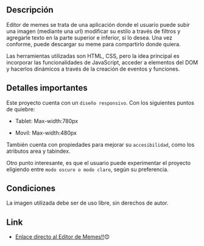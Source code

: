 
## Descripción

Editor de memes se trata de una aplicación donde el usuario puede subir una imagen (mediante una url) modificar su estilo a través de filtros y agregarle texto en la parte superior e inferior, si lo desea. Una vez conforme, puede descargar su meme para compartirlo donde quiera.

Las herramientas utilizadas son HTML, CSS, pero la idea principal es incorporar las funcionalidades de JavaScript, acceder a elementos del DOM y hacerlos dinámicos a través de la creación de eventos y funciones. 

## Detalles importantes

Este proyecto cuenta con un `diseño responsivo`. Con los siguientes puntos de quiebre:

- Tablet: Max-width:780px

- Movil: Max-width:480px

También cuenta con propiedades para mejorar su `accesibilidad`, como los atributos area y tabindex. 

Otro punto interesante, es que el usuario puede experimentar el proyecto eligiendo entre `modo oscuro o modo claro`, según su preferencia.

## Condiciones

La imagen utilizada debe ser de uso libre, sin derechos de autor.

## Link

- [Enlace directo al Editor de Memes!!](https://silvana-lima.github.io/proyecto-editor-de-memes/)😊